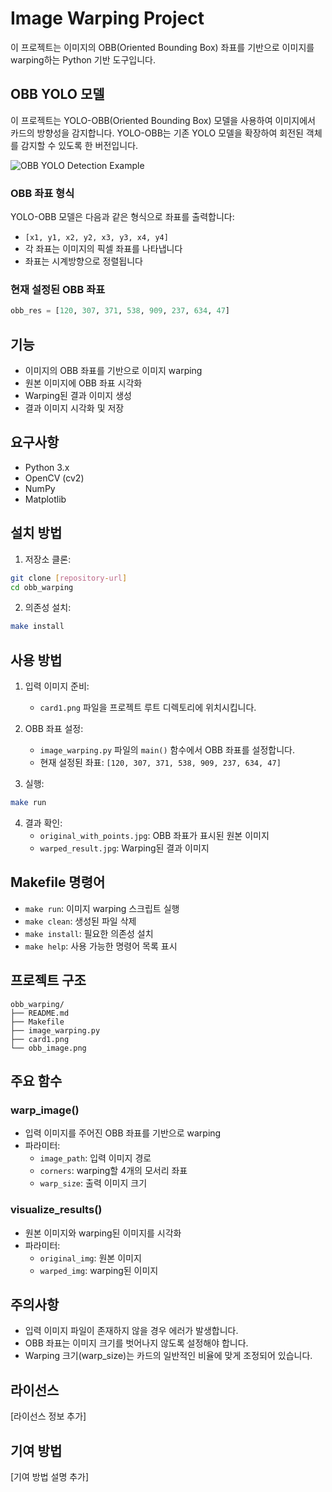 # Image Warping Project

이 프로젝트는 이미지의 OBB(Oriented Bounding Box) 좌표를 기반으로 이미지를 warping하는 Python 기반 도구입니다.

## OBB YOLO 모델

이 프로젝트는 YOLO-OBB(Oriented Bounding Box) 모델을 사용하여 이미지에서 카드의 방향성을 감지합니다. YOLO-OBB는 기존 YOLO 모델을 확장하여 회전된 객체를 감지할 수 있도록 한 버전입니다.

![OBB YOLO Detection Example](obb_image.png)

### OBB 좌표 형식

YOLO-OBB 모델은 다음과 같은 형식으로 좌표를 출력합니다:
- `[x1, y1, x2, y2, x3, y3, x4, y4]`
- 각 좌표는 이미지의 픽셀 좌표를 나타냅니다
- 좌표는 시계방향으로 정렬됩니다

### 현재 설정된 OBB 좌표
```python
obb_res = [120, 307, 371, 538, 909, 237, 634, 47]
```

## 기능

- 이미지의 OBB 좌표를 기반으로 이미지 warping
- 원본 이미지에 OBB 좌표 시각화
- Warping된 결과 이미지 생성
- 결과 이미지 시각화 및 저장

## 요구사항

- Python 3.x
- OpenCV (cv2)
- NumPy
- Matplotlib

## 설치 방법

1. 저장소 클론:
```bash
git clone [repository-url]
cd obb_warping
```

2. 의존성 설치:
```bash
make install
```

## 사용 방법

1. 입력 이미지 준비:
   - `card1.png` 파일을 프로젝트 루트 디렉토리에 위치시킵니다.

2. OBB 좌표 설정:
   - `image_warping.py` 파일의 `main()` 함수에서 OBB 좌표를 설정합니다.
   - 현재 설정된 좌표: `[120, 307, 371, 538, 909, 237, 634, 47]`

3. 실행:
```bash
make run
```

4. 결과 확인:
   - `original_with_points.jpg`: OBB 좌표가 표시된 원본 이미지
   - `warped_result.jpg`: Warping된 결과 이미지

## Makefile 명령어

- `make run`: 이미지 warping 스크립트 실행
- `make clean`: 생성된 파일 삭제
- `make install`: 필요한 의존성 설치
- `make help`: 사용 가능한 명령어 목록 표시

## 프로젝트 구조

```
obb_warping/
├── README.md
├── Makefile
├── image_warping.py
├── card1.png
└── obb_image.png
```

## 주요 함수

### warp_image()
- 입력 이미지를 주어진 OBB 좌표를 기반으로 warping
- 파라미터:
  - `image_path`: 입력 이미지 경로
  - `corners`: warping할 4개의 모서리 좌표
  - `warp_size`: 출력 이미지 크기

### visualize_results()
- 원본 이미지와 warping된 이미지를 시각화
- 파라미터:
  - `original_img`: 원본 이미지
  - `warped_img`: warping된 이미지

## 주의사항

- 입력 이미지 파일이 존재하지 않을 경우 에러가 발생합니다.
- OBB 좌표는 이미지 크기를 벗어나지 않도록 설정해야 합니다.
- Warping 크기(warp_size)는 카드의 일반적인 비율에 맞게 조정되어 있습니다.

## 라이선스

[라이선스 정보 추가]

## 기여 방법

[기여 방법 설명 추가]
